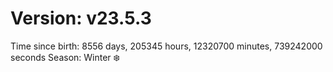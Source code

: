 # Version: v23.5.3
Time since birth: 8556 days, 205345 hours, 12320700 minutes, 739242000 seconds
Season: Winter ❄️
